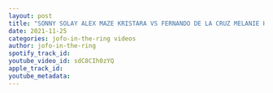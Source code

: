 ```yaml
---
layout: post
title: "SONNY SOLAY ALEX MAZE KRISTARA VS FERNANDO DE LA CRUZ MELANIE HAVOK NATHAN YARYMOWICH | IWS 2021"
date: 2021-11-25
categories: jofo-in-the-ring videos
author: jofo-in-the-ring
spotify_track_id: 
youtube_video_id: sdC8CIh0zYQ
apple_track_id: 
youtube_metadata: 
---
```

